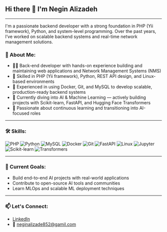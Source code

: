 
## Hi there 👋 I'm Negin Alizadeh

---

I'm a passionate backend developer with a strong foundation in PHP (Yii framework), Python, and system-level programming. Over the past years, I’ve worked on scalable backend systems and real-time network management solutions.

### 🧠 About Me:

- 👨‍💻 Back-end developer with hands-on experience building and maintaining web applications and Network Management Systems (NMS)
- 🔧 Skilled in PHP (Yii framework), Python, REST API design, and Linux-based environments
- 🐳 Experienced in using Docker, Git, and MySQL to develop scalable, production-ready backend systems
- 🤖 Currently diving into AI & Machine Learning — actively building projects with Scikit-learn, FastAPI, and Hugging Face Transformers
- 🚀 Passionate about continuous learning and transitioning into AI-focused roles

---

### 🛠 Skills:

![PHP](https://img.shields.io/badge/PHP-777BB4?style=for-the-badge&logo=php&logoColor=white)
![Python](https://img.shields.io/badge/Python-FFD43B?style=for-the-badge&logo=python&logoColor=blue)
![MySQL](https://img.shields.io/badge/MySQL-005C84?style=for-the-badge&logo=mysql&logoColor=white)
![Docker](https://img.shields.io/badge/Docker-2496ED?style=for-the-badge&logo=docker&logoColor=white)
![Git](https://img.shields.io/badge/Git-F05032?style=for-the-badge&logo=git&logoColor=white)
![FastAPI](https://img.shields.io/badge/FastAPI-009688?style=for-the-badge&logo=fastapi&logoColor=white)
![Linux](https://img.shields.io/badge/Linux-FCC624?style=for-the-badge&logo=linux&logoColor=black)
![Jupyter](https://img.shields.io/badge/Jupyter-F37626?style=for-the-badge&logo=jupyter&logoColor=white)
![Scikit-learn](https://img.shields.io/badge/Scikit--learn-F7931E?style=for-the-badge&logo=scikitlearn&logoColor=white)
![Transformers](https://img.shields.io/badge/Transformers-ffcc00?style=for-the-badge&logo=huggingface&logoColor=black)

---

### 📘 Current Goals:
- Build end-to-end AI projects with real-world applications
- Contribute to open-source AI tools and communities
- Learn MLOps and scalable ML deployment techniques

---

### 📫 Let's Connect:
- [LinkedIn](https://www.linkedin.com/in/negin-alizadeh/)
- 📧 neginalizade852@gamil.com
<!--
**Neallaz/Neallaz** is a ✨ _special_ ✨ repository because its `README.md` (this file) appears on your GitHub profile.

Here are some ideas to get you started:

- 🔭 I’m currently working on ...
- 🌱 I’m currently learning ...
- 👯 I’m looking to collaborate on ...
- 🤔 I’m looking for help with ...
- 💬 Ask me about ...
- 📫 How to reach me: ...
- 😄 Pronouns: ...
- ⚡ Fun fact: ...
-->
